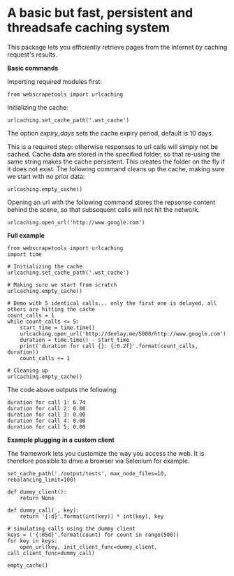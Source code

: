 # A basic but fast, persistent and threadsafe caching system

This package lets you efficiently retrieve pages from the Internet by caching request's results.

**Basic commands**

Importing required modules first:

    from webscrapetools import urlcaching
 
Initializing the cache:

    urlcaching.set_cache_path('.wst_cache')
    
The option _expiry_days_ sets the cache expiry period, default is 10 days.
    
This is a required step: otherwise responses to url calls will simply not be cached.
Cache data are stored in the specified folder, so that re-using the same string makes the cache persistent. This creates
the folder on the fly if it does not exist.
The following command cleans up the cache, making sure we start with no prior data:

    urlcaching.empty_cache()
    
Opening an url with the following command stores the repsonse content behind the scene, so that subsequent calls will
not hit the network.

    urlcaching.open_url('http://www.google.com')
    
    
**Full example**

    from webscrapetools import urlcaching
    import time
    
    # Initializing the cache
    urlcaching.set_cache_path('.wst_cache')
    
    # Making sure we start from scratch
    urlcaching.empty_cache()
    
    # Demo with 5 identical calls... only the first one is delayed, all others are hitting the cache
    count_calls = 1
    while count_calls <= 5:
        start_time = time.time()
        urlcaching.open_url('http://deelay.me/5000/http://www.google.com')
        duration = time.time() - start_time
        print('duration for call {}: {:0.2f}'.format(count_calls, duration))
        count_calls += 1
    
    # Cleaning up
    urlcaching.empty_cache()

The code above outputs the following:

    duration for call 1: 6.74
    duration for call 2: 0.00
    duration for call 3: 0.00
    duration for call 4: 0.00
    duration for call 5: 0.00

**Example plugging in a custom client**

The framework lets you customize the way you access the web. It is therefore possible to drive a browser 
via Selenium for example.

    set_cache_path('./output/tests', max_node_files=10, rebalancing_limit=100)

    def dummy_client():
        return None

    def dummy_call(_, key):
        return '{:d}'.format(int(key)) * int(key), key

    # simulating calls using the dummy client
    keys = ('{:05d}'.format(count) for count in range(500))
    for key in keys:
        open_url(key, init_client_func=dummy_client, call_client_func=dummy_call)

    empty_cache()
